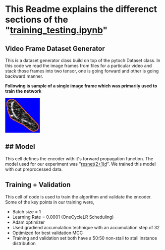 # This Readme explains the differenct sections of the "[training_testing.ipynb](https://github.com/iampartho/Alzheimers-Stall-Catchers/blob/master/Image%20Based%20Approach/training_testing.ipynb)"


## Video Frame Dataset Generator

This is a dataset generator class build on top of the pytoch Dataset class. In this code we read the image frames from files for a particular video and stack those frames into two tensor, one is going forward and other is going backward manner.

**Following is sample of a single image frame which was primarily used to train the network**


![Preprocessed image](https://github.com/iampartho/Alzheimers-Stall-Catchers/blob/master/Image%20Based%20Approach/29.jpg)


## ## Model

This cell defines the encoder with it's forward propagation function. The model used for our experiment was "[resnet(2+1)d](https://arxiv.org/abs/1711.11248)". We trained this model with out preprocessed data.



## Training + Validation
This cell of code is used to train the algorithm and validate the encoder. Some of the key points in our training were,
* Batch size = 1
* Learning Rate = 0.0001 (OneCycleLR Scheduling)
* Adam optimizer
* Used gradiend accumulation technique with an accumulation step of 32
* Optimized for best validation MCC
* Training and validation set both have a 50:50 non-stall to stall instance distribution 

